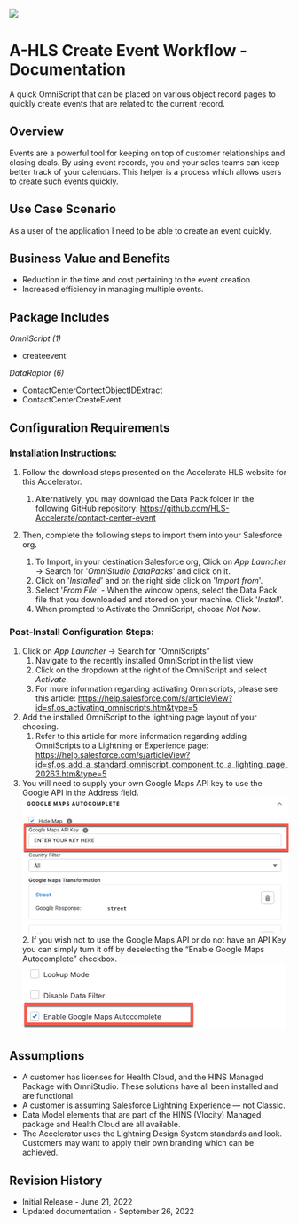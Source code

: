 ![](/images/ahlsbanner.png)
<h1>A-HLS Create Event Workflow - Documentation</h1>

A quick OmniScript that can be placed on various object record pages to quickly create events that are related to the current record.

<h2>Overview</h2>

Events are a powerful tool for keeping on top of customer relationships and closing deals. By using event records, you and your sales teams can keep better track of your calendars. This helper is a process which allows users to create such events quickly. 

<h2>Use Case Scenario</h2>

As a user of the application I need to be able to create an event quickly. 

<h2>Business Value and Benefits</h2>

* Reduction in the time and cost pertaining to the event creation. 
* Increased efficiency in managing multiple events. 


<h2>Package Includes</h2>


*OmniScript (1)*

* createevent

*DataRaptor (6)*

* ContactCenterContectObjectIDExtract
* ContactCenterCreateEvent


<h2>Configuration Requirements</h2>

<h3>Installation Instructions:</h3>

1. Follow the download steps presented on the Accelerate HLS website for this Accelerator. 
    1. Alternatively, you may download the Data Pack folder in the following GitHub repository: https://github.com/HLS-Accelerate/contact-center-event

1. Then, complete the following steps to import them into your Salesforce org.
    1. To Import, in your destination Salesforce org, Click on *App Launcher* → Search for '*OmniStudio DataPacks*' and click on it.
    2. Click on '*Installed*' and on the right side click on '*Import from*'.
    3. Select '*From File*' - When the window opens, select the Data Pack file that you downloaded and stored on your machine. Click '*Install*'.
    4. When prompted to Activate the OmniScript, choose *Not Now*.

<h3>Post-Install Configuration Steps:</h3>

1. Click on *App Launcher* → Search for “OmniScripts”
    1. Navigate to the recently installed OmniScript in the list view
    2. Click on the dropdown at the right of the OmniScript and select *Activate*.
    3. For more information regarding activating Omniscripts, please see this article: https://help.salesforce.com/s/articleView?id=sf.os_activating_omniscripts.htm&type=5
2. Add the installed OmniScript to the lightning page layout of your choosing. 
    1. Refer to this article for more information regarding adding OmniScripts to a Lightning or Experience page: https://help.salesforce.com/s/articleView?id=sf.os_add_a_standard_omniscript_component_to_a_lighting_page_20263.htm&type=5
3. You will need to supply your own Google Maps API key to use the Google API in the Address field.  
![](/images/APIKey1.png)
    2. If you wish not to use the Google Maps API or do not have an API Key you can simply turn it off by deselecting the “Enable Google Maps Autocomplete” checkbox.
![](/images/APIKey2.png)


<h2>Assumptions</h2>

* A customer has licenses for Health Cloud, and the HINS Managed Package with OmniStudio. These solutions have all been installed and are functional.
* A customer is assuming Salesforce Lightning Experience — not Classic.
* Data Model elements that are part of the HINS (Vlocity) Managed package and Health Cloud are all available.
* The Accelerator uses the Lightning Design System standards and look. Customers may want to apply their own branding which can be achieved. 


<h2>Revision History</h2>

* Initial Release - June 21, 2022 
* Updated documentation - September 26, 2022

